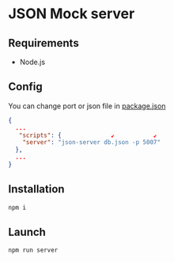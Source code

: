 # JSON Mock server

## Requirements
  * Node.js 

## Config
You can change port or json file in [package.json](./package.json)
```json
{
  ...
   "scripts": {              ↙           ↙
    "server": "json-server db.json -p 5007"
  },
  ...
}
```

## Installation
```bash
npm i
```

## Launch
```bash
npm run server
```